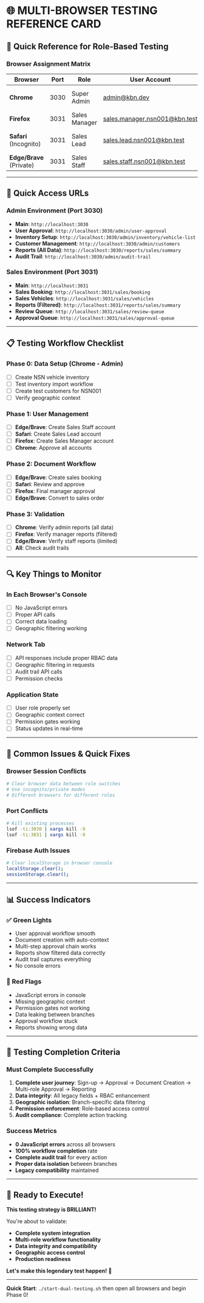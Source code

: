 # 🌐 **MULTI-BROWSER TESTING REFERENCE CARD**

## 🎯 **Quick Reference for Role-Based Testing**

### **Browser Assignment Matrix**

| Browser                  | Port | Role          | User Account                  | Access Level           | Purpose                 |
| ------------------------ | ---- | ------------- | ----------------------------- | ---------------------- | ----------------------- |
| **Chrome**               | 3030 | Super Admin   | admin@kbn.dev                 | All provinces/branches | System admin, oversight |
| **Firefox**              | 3031 | Sales Manager | sales.manager.nsn001@kbn.test | NSN001 only            | Final approvals         |
| **Safari** (Incognito)   | 3031 | Sales Lead    | sales.lead.nsn001@kbn.test    | NSN001 only            | Review, price check     |
| **Edge/Brave** (Private) | 3031 | Sales Staff   | sales.staff.nsn001@kbn.test   | NSN001 only            | Document creation       |

---

## 🔗 **Quick Access URLs**

### **Admin Environment (Port 3030)**

- **Main**: `http://localhost:3030`
- **User Approval**: `http://localhost:3030/admin/user-approval`
- **Inventory Setup**: `http://localhost:3030/admin/inventory/vehicle-list`
- **Customer Management**: `http://localhost:3030/admin/customers`
- **Reports (All Data)**: `http://localhost:3030/reports/sales/summary`
- **Audit Trail**: `http://localhost:3030/admin/audit-trail`

### **Sales Environment (Port 3031)**

- **Main**: `http://localhost:3031`
- **Sales Booking**: `http://localhost:3031/sales/booking`
- **Sales Vehicles**: `http://localhost:3031/sales/vehicles`
- **Reports (Filtered)**: `http://localhost:3031/reports/sales/summary`
- **Review Queue**: `http://localhost:3031/sales/review-queue`
- **Approval Queue**: `http://localhost:3031/sales/approval-queue`

---

## 📋 **Testing Workflow Checklist**

### **Phase 0: Data Setup (Chrome - Admin)**

- [ ] Create NSN vehicle inventory
- [ ] Test inventory import workflow
- [ ] Create test customers for NSN001
- [ ] Verify geographic context

### **Phase 1: User Management**

- [ ] **Edge/Brave**: Create Sales Staff account
- [ ] **Safari**: Create Sales Lead account
- [ ] **Firefox**: Create Sales Manager account
- [ ] **Chrome**: Approve all accounts

### **Phase 2: Document Workflow**

- [ ] **Edge/Brave**: Create sales booking
- [ ] **Safari**: Review and approve
- [ ] **Firefox**: Final manager approval
- [ ] **Edge/Brave**: Convert to sales order

### **Phase 3: Validation**

- [ ] **Chrome**: Verify admin reports (all data)
- [ ] **Firefox**: Verify manager reports (filtered)
- [ ] **Edge/Brave**: Verify staff reports (limited)
- [ ] **All**: Check audit trails

---

## 🔍 **Key Things to Monitor**

### **In Each Browser's Console**

- [ ] No JavaScript errors
- [ ] Proper API calls
- [ ] Correct data loading
- [ ] Geographic filtering working

### **Network Tab**

- [ ] API responses include proper RBAC data
- [ ] Geographic filtering in requests
- [ ] Audit trail API calls
- [ ] Permission checks

### **Application State**

- [ ] User role properly set
- [ ] Geographic context correct
- [ ] Permission gates working
- [ ] Status updates in real-time

---

## 🚨 **Common Issues & Quick Fixes**

### **Browser Session Conflicts**

```bash
# Clear browser data between role switches
# Use incognito/private modes
# Different browsers for different roles
```

### **Port Conflicts**

```bash
# Kill existing processes
lsof -ti:3030 | xargs kill -9
lsof -ti:3031 | xargs kill -9
```

### **Firebase Auth Issues**

```bash
# Clear localStorage in browser console
localStorage.clear();
sessionStorage.clear();
```

---

## 📊 **Success Indicators**

### **✅ Green Lights**

- User approval workflow smooth
- Document creation with auto-context
- Multi-step approval chain works
- Reports show filtered data correctly
- Audit trail captures everything
- No console errors

### **🚨 Red Flags**

- JavaScript errors in console
- Missing geographic context
- Permission gates not working
- Data leaking between branches
- Approval workflow stuck
- Reports showing wrong data

---

## 🎯 **Testing Completion Criteria**

### **Must Complete Successfully**

1. **Complete user journey**: Sign-up → Approval → Document Creation → Multi-role Approval → Reporting
2. **Data integrity**: All legacy fields + RBAC enhancement
3. **Geographic isolation**: Branch-specific data filtering
4. **Permission enforcement**: Role-based access control
5. **Audit compliance**: Complete action tracking

### **Success Metrics**

- **0 JavaScript errors** across all browsers
- **100% workflow completion** rate
- **Complete audit trail** for every action
- **Proper data isolation** between branches
- **Legacy compatibility** maintained

---

## 🚀 **Ready to Execute!**

**This testing strategy is BRILLIANT!**

You're about to validate:

- **Complete system integration**
- **Multi-role workflow functionality**
- **Data integrity and compatibility**
- **Geographic access control**
- **Production readiness**

**Let's make this legendary test happen!** 💪

---

**Quick Start**: `./start-dual-testing.sh` then open all browsers and begin Phase 0!
